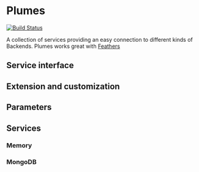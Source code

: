 # Plumes

[![Build Status](https://travis-ci.org/yycjs/plumes.png?branch=master)](https://travis-ci.org/yycjs/plumes)

A collection of services providing an easy connection to different kinds of Backends.
Plumes works great with [Feathers](https://github.com/yycjs/feathers)

## Service interface

## Extension and customization

## Parameters

## Services

### Memory

### MongoDB
